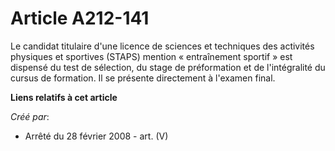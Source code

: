 # Article A212-141

Le candidat titulaire d'une licence de sciences et techniques des activités physiques et sportives (STAPS) mention
« entraînement sportif » est dispensé du test de sélection, du stage de préformation et de l'intégralité du cursus de
formation. Il se présente directement à l'examen final.

**Liens relatifs à cet article**

_Créé par_:

  - Arrêté du 28 février 2008 - art. (V)

